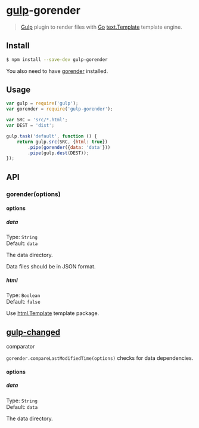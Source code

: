 # [gulp](http://gulpjs.com)-gorender

> [Gulp](http://gulpjs.com) plugin to render files with
> [Go](http://golang.org)
> [text.Template](http://golang.org/pkg/text/template/) template
> engine.

## Install

```sh
$ npm install --save-dev gulp-gorender
```

You also need to have [gorender](http://github.com/localvoid/gorender)
installed.


## Usage

```js
var gulp = require('gulp');
var gorender = require('gulp-gorender');

var SRC = 'src/*.html';
var DEST = 'dist';

gulp.task('default', function () {
	return gulp.src(SRC, {html: true})
		.pipe(gorender({data: 'data'}))
		.pipe(gulp.dest(DEST));
});
```

## API

### gorender(options)

#### options

##### data

Type: `String`  
Default: `data`

The data directory.

Data files should be in JSON format.

##### html

Type: `Boolean`  
Default: `false`

Use [html.Template](http://golang.org/pkg/text/template/) template
package.


## [gulp-changed](https://www.npmjs.org/package/gulp-changed)
   comparator

`gorender.compareLastModifiedTime(options)` checks for data
dependencies.

#### options

##### data

Type: `String`  
Default: `data`

The data directory.
